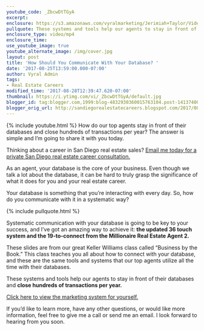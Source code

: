 ```yaml
---
youtube_code: _ZbcwDtTGyA
excerpt:
enclosure: https://s3.amazonaws.com/vyralmarketing/Jerimiah+Taylor/Videos/San+Diego/2017/How+Should+You+Communicate+With+Your+Database%253F+-+San+Diego+Real+Estate+Career.mp4
pullquote: These systems and tools help our agents to stay in front of their databases.
enclosure_type: video/mp4
enclosure_time:
use_youtube_image: true
youtube_alternate_image: /img/cover.jpg
layout: post
title: 'How Should You Communicate With Your Database? '
date: '2017-08-25T13:59:00.000-07:00'
author: Vyral Admin
tags:
- Real Estate Careers
modified_time: '2017-08-28T12:39:47.620-07:00'
thumbnail: https://i.ytimg.com/vi/_ZbcwDtTGyA/default.jpg
blogger_id: tag:blogger.com,1999:blog-4832930360015763104.post-141374007370427562
blogger_orig_url: http://sandiegorealestatecareers.blogspot.com/2017/08/how-should-you-communicate-with-your.html
---
```

{% include youtube.html %}
How do our top agents stay in front of their databases and close hundreds of transactions per year? The answer is simple and I’m going to share it with you today.

Thinking about a career in San Diego real estate sales?
<a href="mailto:JTaylor@kw.com">Email me today for a private San Diego real estate career consultation.</a>

As an agent, your database is the core of your business. Even though we talk a lot about the database, it can be hard to truly grasp the significance of what it does for you and your real estate career.

Your database is something that you’re interacting with every day. So, how do you communicate with it in a systematic way?

{% include pullquote.html %}

Systematic communication with your database is going to be key to your success, and I’ve got an amazing way to achieve it: **the updated 36 touch system and the 19-to-connect from the Millionaire Real Estate Agent 2.**

These slides are from our great Keller Williams class called “Business by the Book.” This class teaches you all about how to connect with your database, and these are the same tools and systems that our top agents utilize all the time with their databases.

These systems and tools help our agents to stay in front of their databases and **close hundreds of transactions per year.**

<a href="https://s3.amazonaws.com/vyralmarketing/Jerimiah+Taylor/Email+Assets/San+Diego+Recruiting/database+market+system.pdf" target="_blank">Click here to view the marketing system for yourself.</a>

If you’d like to learn more, have any other questions, or would like more information, feel free to give me a call or send me an email. I look forward to hearing from you soon.
